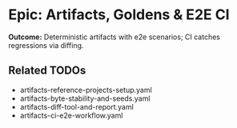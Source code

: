 # Epic: Artifacts, Goldens & E2E CI

**Outcome:** Deterministic artifacts with e2e scenarios; CI catches regressions via diffing.

## Related TODOs
- artifacts-reference-projects-setup.yaml
- artifacts-byte-stability-and-seeds.yaml
- artifacts-diff-tool-and-report.yaml
- artifacts-ci-e2e-workflow.yaml
